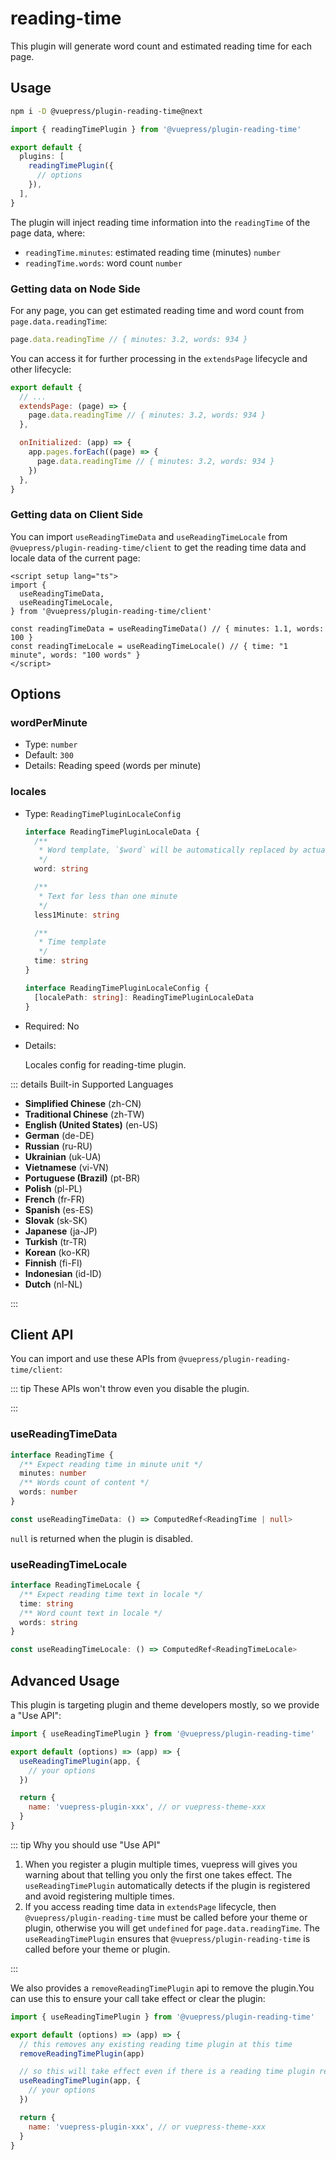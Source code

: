 # reading-time

<NpmBadge package="@vuepress/plugin-reading-time" />

This plugin will generate word count and estimated reading time for each page.

## Usage

```bash
npm i -D @vuepress/plugin-reading-time@next
```

```ts
import { readingTimePlugin } from '@vuepress/plugin-reading-time'

export default {
  plugins: [
    readingTimePlugin({
      // options
    }),
  ],
}
```

The plugin will inject reading time information into the `readingTime` of the page data, where:

- `readingTime.minutes`: estimated reading time (minutes) `number`
- `readingTime.words`: word count `number`

### Getting data on Node Side

For any page, you can get estimated reading time and word count from `page.data.readingTime`:

```ts
page.data.readingTime // { minutes: 3.2, words: 934 }
```

You can access it for further processing in the `extendsPage` lifecycle and other lifecycle:

```js
export default {
  // ...
  extendsPage: (page) => {
    page.data.readingTime // { minutes: 3.2, words: 934 }
  },

  onInitialized: (app) => {
    app.pages.forEach((page) => {
      page.data.readingTime // { minutes: 3.2, words: 934 }
    })
  },
}
```

### Getting data on Client Side

You can import `useReadingTimeData` and `useReadingTimeLocale` from `@vuepress/plugin-reading-time/client` to get the reading time data and locale data of the current page:

```vue
<script setup lang="ts">
import {
  useReadingTimeData,
  useReadingTimeLocale,
} from '@vuepress/plugin-reading-time/client'

const readingTimeData = useReadingTimeData() // { minutes: 1.1, words: 100 }
const readingTimeLocale = useReadingTimeLocale() // { time: "1 minute", words: "100 words" }
</script>
```

## Options

### wordPerMinute

- Type: `number`
- Default: `300`
- Details:
  Reading speed (words per minute)

### locales

- Type: `ReadingTimePluginLocaleConfig`

  ```ts
  interface ReadingTimePluginLocaleData {
    /**
     * Word template, `$word` will be automatically replaced by actual words
     */
    word: string

    /**
     * Text for less than one minute
     */
    less1Minute: string

    /**
     * Time template
     */
    time: string
  }

  interface ReadingTimePluginLocaleConfig {
    [localePath: string]: ReadingTimePluginLocaleData
  }
  ```

- Required: No

- Details:

  Locales config for reading-time plugin.

::: details Built-in Supported Languages

- **Simplified Chinese** (zh-CN)
- **Traditional Chinese** (zh-TW)
- **English (United States)** (en-US)
- **German** (de-DE)
- **Russian** (ru-RU)
- **Ukrainian** (uk-UA)
- **Vietnamese** (vi-VN)
- **Portuguese (Brazil)** (pt-BR)
- **Polish** (pl-PL)
- **French** (fr-FR)
- **Spanish** (es-ES)
- **Slovak** (sk-SK)
- **Japanese** (ja-JP)
- **Turkish** (tr-TR)
- **Korean** (ko-KR)
- **Finnish** (fi-FI)
- **Indonesian** (id-ID)
- **Dutch** (nl-NL)

:::

## Client API

You can import and use these APIs from `@vuepress/plugin-reading-time/client`:

::: tip These APIs won't throw even you disable the plugin.

:::

### useReadingTimeData

```ts
interface ReadingTime {
  /** Expect reading time in minute unit */
  minutes: number
  /** Words count of content */
  words: number
}

const useReadingTimeData: () => ComputedRef<ReadingTime | null>
```

`null` is returned when the plugin is disabled.

### useReadingTimeLocale

```ts
interface ReadingTimeLocale {
  /** Expect reading time text in locale */
  time: string
  /** Word count text in locale */
  words: string
}

const useReadingTimeLocale: () => ComputedRef<ReadingTimeLocale>
```

## Advanced Usage

This plugin is targeting plugin and theme developers mostly, so we provide a "Use API":

```js title="your plugin or theme entry"
import { useReadingTimePlugin } from '@vuepress/plugin-reading-time'

export default (options) => (app) => {
  useReadingTimePlugin(app, {
    // your options
  })

  return {
    name: 'vuepress-plugin-xxx', // or vuepress-theme-xxx
  }
}
```

::: tip Why you should use "Use API"

1. When you register a plugin multiple times, vuepress will gives you warning about that telling you only the first one takes effect. The `useReadingTimePlugin` automatically detects if the plugin is registered and avoid registering multiple times.
1. If you access reading time data in `extendsPage` lifecycle, then `@vuepress/plugin-reading-time` must be called before your theme or plugin, otherwise you will get `undefined` for `page.data.readingTime`. The `useReadingTimePlugin` ensures that `@vuepress/plugin-reading-time` is called before your theme or plugin.

:::

We also provides a `removeReadingTimePlugin` api to remove the plugin.You can use this to ensure your call take effect or clear the plugin:

```js title="your plugin or theme entry"
import { useReadingTimePlugin } from '@vuepress/plugin-reading-time'

export default (options) => (app) => {
  // this removes any existing reading time plugin at this time
  removeReadingTimePlugin(app)

  // so this will take effect even if there is a reading time plugin registered before
  useReadingTimePlugin(app, {
    // your options
  })

  return {
    name: 'vuepress-plugin-xxx', // or vuepress-theme-xxx
  }
}
```

